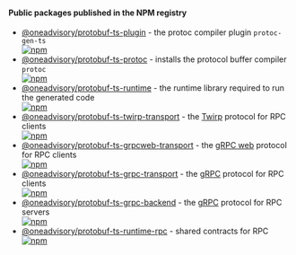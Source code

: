 #### Public packages published in the NPM registry

- [@oneadvisory/protobuf-ts-plugin](./plugin) - the protoc compiler plugin `protoc-gen-ts`  
  [![npm](https://img.shields.io/npm/v/@oneadvisory/protobuf-ts-plugin?style=flat-square)](https://www.npmjs.com/package/@oneadvisory/protobuf-ts-plugin)
- [@oneadvisory/protobuf-ts-protoc](./protoc) - installs the protocol buffer compiler `protoc`  
  [![npm](https://img.shields.io/npm/v/@oneadvisory/protobuf-ts-protoc?style=flat-square)](https://www.npmjs.com/package/@oneadvisory/protobuf-ts-protoc)
- [@oneadvisory/protobuf-ts-runtime](./runtime) - the runtime library required to run the generated code  
  [![npm](https://img.shields.io/npm/v/@oneadvisory/protobuf-ts-runtime?style=flat-square)](https://www.npmjs.com/package/@oneadvisory/protobuf-ts-runtime)
- [@oneadvisory/protobuf-ts-twirp-transport](./twirp-transport) - the [Twirp](https://github.com/twitchtv/twirp) protocol for RPC clients  
  [![npm](https://img.shields.io/npm/v/@oneadvisory/protobuf-ts-twirp-transport?style=flat-square)](https://www.npmjs.com/package/@oneadvisory/protobuf-ts-twirp-transport)
- [@oneadvisory/protobuf-ts-grpcweb-transport](./grpcweb-transport) - the [gRPC web](https://github.com/grpc/grpc-web) protocol for RPC clients  
  [![npm](https://img.shields.io/npm/v/@oneadvisory/protobuf-ts-grpcweb-transport?style=flat-square)](https://www.npmjs.com/package/@oneadvisory/protobuf-ts-grpcweb-transport)
- [@oneadvisory/protobuf-ts-grpc-transport](./grpc-transport) - the [gRPC](https://grpc.io/) protocol for RPC clients  
  [![npm](https://img.shields.io/npm/v/@oneadvisory/protobuf-ts-grpc-transport?style=flat-square)](https://www.npmjs.com/package/@oneadvisory/protobuf-ts-grpc-transport)
- [@oneadvisory/protobuf-ts-grpc-backend](./grpc-backend) - the [gRPC](https://grpc.io/) protocol for RPC servers  
  [![npm](https://img.shields.io/npm/v/@oneadvisory/protobuf-ts-grpc-backend?style=flat-square)](https://www.npmjs.com/package/@oneadvisory/protobuf-ts-grpc-backend)
- [@oneadvisory/protobuf-ts-runtime-rpc](./runtime-rpc) - shared contracts for RPC  
  [![npm](https://img.shields.io/npm/v/@oneadvisory/protobuf-ts-runtime-rpc?style=flat-square)](https://www.npmjs.com/package/@oneadvisory/protobuf-ts-runtime-rpc)
